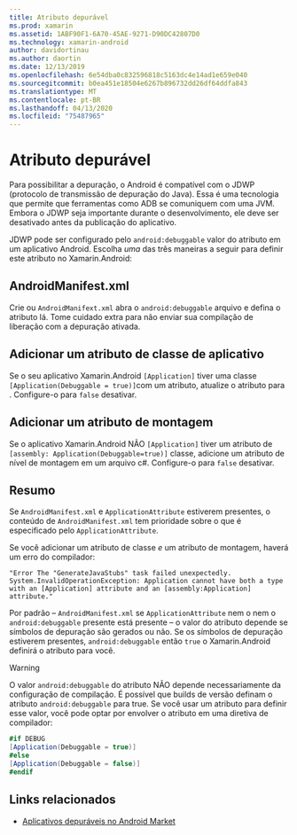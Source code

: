```yaml
---
title: Atributo depurável
ms.prod: xamarin
ms.assetid: 1ABF90F1-6A70-45AE-9271-D90DC42807D0
ms.technology: xamarin-android
author: davidortinau
ms.author: daortin
ms.date: 12/13/2019
ms.openlocfilehash: 6e54dba0c832596818c5163dc4e14ad1e659e040
ms.sourcegitcommit: b0ea451e18504e6267b896732dd26df64ddfa843
ms.translationtype: MT
ms.contentlocale: pt-BR
ms.lasthandoff: 04/13/2020
ms.locfileid: "75487965"
---
```

# <a name="debuggable-attribute"></a>Atributo depurável

Para possibilitar a depuração, o Android é compatível com o JDWP (protocolo de transmissão de depuração do Java). Essa é uma tecnologia que permite que ferramentas como ADB se comuniquem com uma JVM. Embora o JDWP seja importante durante o desenvolvimento, ele deve ser desativado antes da publicação do aplicativo.

JDWP pode ser configurado pelo `android:debuggable` valor do atributo em um aplicativo Android. Escolha _uma_ das três maneiras a seguir para definir este atributo no Xamarin.Android:

## <a name="androidmanifestxml"></a>AndroidManifest.xml

Crie ou `AndroidManifext.xml` abra o `android:debuggable` arquivo e defina o atributo lá. Tome cuidado extra para não enviar sua compilação de liberação com a depuração ativada.

## <a name="add-an-application-class-attribute"></a>Adicionar um atributo de classe de aplicativo

Se o seu aplicativo Xamarin.Android `[Application]` tiver uma classe `[Application(Debuggable = true)]`com um atributo, atualize o atributo para . Configure-o para `false` desativar.

## <a name="add-an-assembly-attribute"></a>Adicionar um atributo de montagem

Se o aplicativo Xamarin.Android NÃO `[Application]` tiver um atributo de `[assembly: Application(Debuggable=true)]` classe, adicione um atributo de nível de montagem em um arquivo c#. Configure-o para `false` desativar.

## <a name="summary"></a>Resumo

Se `AndroidManifest.xml` e `ApplicationAttribute` estiverem presentes, o conteúdo de `AndroidManifest.xml` tem prioridade sobre o que é especificado pelo `ApplicationAttribute`.

Se você adicionar um atributo de classe _e_ um atributo de montagem, haverá um erro do compilador:

```error
"Error The "GenerateJavaStubs" task failed unexpectedly.
System.InvalidOperationException: Application cannot have both a type with an [Application] attribute and an [assembly:Application] attribute."
```

Por padrão – `AndroidManifest.xml` se `ApplicationAttribute` nem o nem o `android:debuggable` presente está presente – o valor do atributo depende se símbolos de depuração são gerados ou não. Se os símbolos de depuração estiverem presentes, `android:debuggable` então `true` o Xamarin.Android definirá o atributo para você.

> [!WARNING]
> O valor `android:debuggable` do atributo NÃO depende necessariamente da configuração de compilação. É possível que builds de versão definam o atributo `android:debuggable` para true. Se você usar um atributo para definir esse valor, você pode optar por envolver o atributo em uma diretiva de compilador:
> 
> ```csharp
> #if DEBUG
> [Application(Debuggable = true)]
> #else
> [Application(Debuggable = false)]
> #endif
> ```

## <a name="related-links"></a>Links relacionados

- [Aplicativos depuráveis no Android Market](https://labs.f-secure.com/archive/debuggable-apps-in-android-market/)
